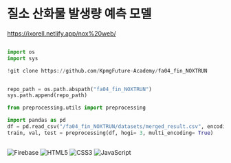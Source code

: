 # 질소 산화물 발생량 예측 모델 
https://ixorell.netlify.app/nox%20web/

```python

import os
import sys

!git clone https://github.com/KpmgFuture-Academy/fa04_fin_NOXTRUN


repo_path = os.path.abspath("fa04_fin_NOXTRUN")
sys.path.append(repo_path)

from preprocessing.utils import preprocessing

import pandas as pd
df = pd.read_csv("/fa04_fin_NOXTRUN/datasets/merged_result.csv", encoding="cp949")
train, val, test = preprocessing(df, hogi= 3, multi_encoding= True)

```

##
![Firebase](https://img.shields.io/badge/Firebase-%23FFCA28.svg?style=flat&logo=firebase&logoColor=white)
![HTML5](https://img.shields.io/badge/HTML5-%23E34F26.svg?style=flat&logo=html5&logoColor=white)
![CSS3](https://img.shields.io/badge/CSS3-%231572B6.svg?style=flat&logo=css3&logoColor=white)
![JavaScript](https://img.shields.io/badge/JavaScript-%23F7DF1E.svg?style=flat&logo=javascript&logoColor=black)
